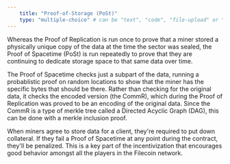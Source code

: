 ```yaml
---
    title: "Proof-of-Storage (PoSt)"
    type: "multiple-choice" # can be "text", "code", "file-upload" or "multiple-choice"
---
```


Whereas the Proof of Replication is run once to prove that a miner stored a physically unique copy of the data at the time the sector was sealed, the Proof of Spacetime (PoSt) is run repeatedly to prove that they are continuing to dedicate storage space to that same data over time.

The Proof of Spacetime checks just a subpart of the data, running a probablistic proof on random locations to show that the miner has the specific bytes that should be there. Rather than checking for the original data, it checks the encoded version (the CommR), which during the Proof of Replication was proved to be an encoding of the original data. Since the CommR is a type of merkle tree called a Directed Acyclic Graph (DAG), this can be done with a merkle inclusion proof.

When miners agree to store data for a client, they're required to put down collateral. If they fail a Proof of Spacetime at any point during the contract, they'll be penalized. This is a key part of the incentivization that encourages good behavior amongst all the players in the Filecoin network.
